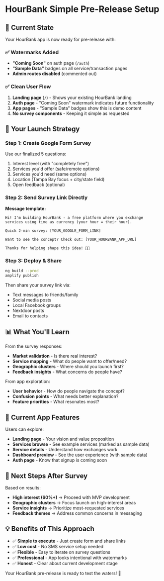# HourBank Simple Pre-Release Setup

## 🎯 Current State

Your HourBank app is now ready for pre-release with:

### ✅ **Watermarks Added**
- **"Coming Soon"** on auth page (`/auth`)
- **"Sample Data"** badges on all service/transaction pages
- **Admin routes disabled** (commented out)

### ✅ **Clean User Flow**
1. **Landing page** (`/`) - Shows your existing HourBank landing
2. **Auth page** - "Coming Soon" watermark indicates future functionality  
3. **App pages** - "Sample Data" badges show this is demo content
4. **No survey components** - Keeping it simple as requested

## 🚀 Your Launch Strategy

### Step 1: Create Google Form Survey
Use our finalized 5 questions:
1. Interest level (with "completely free")
2. Services you'd offer (safe/remote options)
3. Services you'd need (same options)
4. Location (Tampa Bay focus + city/state field)
5. Open feedback (optional)

### Step 2: Send Survey Link Directly
**Message template:**
```
Hi! I'm building HourBank - a free platform where you exchange services using time as currency (your hour = their hour). 

Quick 2-min survey: [YOUR_GOOGLE_FORM_LINK]

Want to see the concept? Check out: [YOUR_HOURBANK_APP_URL]

Thanks for helping shape this idea! 🏦⏰
```

### Step 3: Deploy & Share
```bash
ng build --prod
amplify publish
```

Then share your survey link via:
- Text messages to friends/family
- Social media posts
- Local Facebook groups
- Nextdoor posts
- Email to contacts

## 📊 What You'll Learn

From the survey responses:
- **Market validation** - Is there real interest?
- **Service mapping** - What do people want to offer/need?
- **Geographic clusters** - Where should you launch first?
- **Feedback insights** - What concerns do people have?

From app exploration:
- **User behavior** - How do people navigate the concept?
- **Confusion points** - What needs better explanation?
- **Feature priorities** - What resonates most?

## 🎨 Current App Features

Users can explore:
- **Landing page** - Your vision and value proposition
- **Services browse** - See example services (marked as sample data)
- **Service details** - Understand how exchanges work
- **Dashboard preview** - See the user experience (with sample data)
- **Auth page** - Know that signup is coming soon

## 🔄 Next Steps After Survey

Based on results:
- **High interest (60%+)** → Proceed with MVP development
- **Geographic clusters** → Focus launch on high-interest areas  
- **Service insights** → Prioritize most-requested services
- **Feedback themes** → Address common concerns in messaging

## 💡 Benefits of This Approach

- ✅ **Simple to execute** - Just create form and share links
- ✅ **Low cost** - No SMS service setup needed
- ✅ **Flexible** - Easy to iterate on survey questions
- ✅ **Professional** - App looks intentional with watermarks
- ✅ **Honest** - Clear about current development stage

Your HourBank pre-release is ready to test the waters! 🌊
